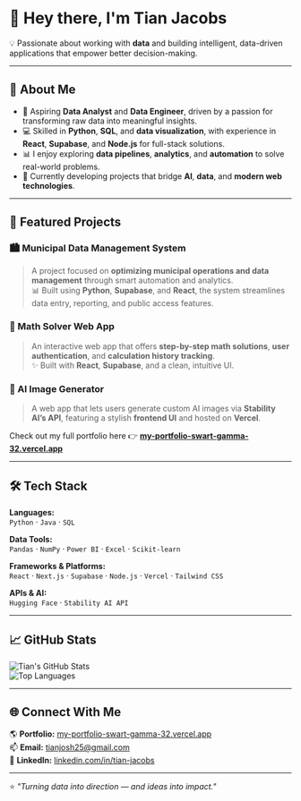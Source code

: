 # 👋 Hey there, I'm Tian Jacobs

💡 Passionate about working with **data** and building intelligent, data-driven applications that empower better decision-making.

---

## 🚀 About Me

- 🎯 Aspiring **Data Analyst** and **Data Engineer**, driven by a passion for transforming raw data into meaningful insights.  
- 💻 Skilled in **Python**, **SQL**, and **data visualization**, with experience in **React**, **Supabase**, and **Node.js** for full-stack solutions.  
- 📊 I enjoy exploring **data pipelines**, **analytics**, and **automation** to solve real-world problems.  
- 🧩 Currently developing projects that bridge **AI**, **data**, and **modern web technologies**.

---

## 🧠 Featured Projects

### 🏙️ Municipal Data Management System
> A project focused on **optimizing municipal operations and data management** through smart automation and analytics.  
📊 Built using **Python**, **Supabase**, and **React**, the system streamlines data entry, reporting, and public access features.

### 🧮 Math Solver Web App
> An interactive web app that offers **step-by-step math solutions**, **user authentication**, and **calculation history tracking**.  
✨ Built with **React**, **Supabase**, and a clean, intuitive UI.

### 🎨 AI Image Generator
> A web app that lets users generate custom AI images via **Stability AI’s API**, featuring a stylish **frontend UI** and hosted on **Vercel**.

Check out my full portfolio here 👉 [**my-portfolio-swart-gamma-32.vercel.app**](https://my-portfolio-swart-gamma-32.vercel.app/)

---

## 🛠️ Tech Stack

**Languages:**  
`Python` · `Java` · `SQL`

**Data Tools:**  
`Pandas` · `NumPy` · `Power BI` · `Excel` · `Scikit-learn`

**Frameworks & Platforms:**  
`React` · `Next.js` · `Supabase` · `Node.js` · `Vercel` · `Tailwind CSS`

**APIs & AI:**  
`Hugging Face` · `Stability AI API`

---

## 📈 GitHub Stats

![Tian's GitHub Stats](https://github-readme-stats.vercel.app/api?username=Tian-Jacobs&show_icons=true&theme=radical)  
![Top Languages](https://github-readme-stats.vercel.app/api/top-langs/?username=Tian-Jacobs&layout=compact&theme=radical)

---

## 🌐 Connect With Me

🌎 **Portfolio:** [my-portfolio-swart-gamma-32.vercel.app](https://my-portfolio-swart-gamma-32.vercel.app/)  
📫 **Email:** [tianjosh25@gmail.com](mailto:tianjosh25@gmail.com)  
💼 **LinkedIn:** [linkedin.com/in/tian-jacobs](https://www.linkedin.com/in/tian-jacobs/)

---

⭐️ *"Turning data into direction — and ideas into impact."*

